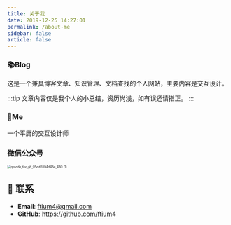 ```yaml
---
title: 关于我
date: 2019-12-25 14:27:01
permalink: /about-me
sidebar: false
article: false
---
```


### 📚Blog
这是一个兼具博客文章、知识管理、文档查找的个人网站，主要内容是交互设计。

:::tip
文章内容仅是我个人的小总结，资历尚浅，如有误还请指正。
:::




### 🐼Me
一个平庸的交互设计师

### 微信公众号

<img src="http://pic.ftium4.com/qrcode_for_gh_05dd2894d46e_430-1.jpg" alt="qrcode_for_gh_05dd2894d46e_430 (1)" style="zoom:50%;" />


## :email: 联系

- **Email**:  <a href="mailto:ftium4@gmail.com">ftium4@gmail.com</a>
- **GitHub**: <https://github.com/ftium4>




<script>
  export default {
    data(){
      return {
        qqUrl: 'tencent://message/?uin=894072666&Site=&Menu=yes'
      }
    },
    mounted(){
      const flag =  navigator.userAgent.match(/(phone|pad|pod|iPhone|iPod|ios|iPad|Android|Mobile|BlackBerry|IEMobile|MQQBrowser|JUC|Fennec|wOSBrowser|BrowserNG|WebOS|Symbian|Windows Phone)/i);
      if(flag){
        this.qqUrl = 'mqqwpa://im/chat?chat_type=wpa&uin=894072666&version=1&src_type=web&web_src=oicqzone.com'
      }
    }
  }
</script>
